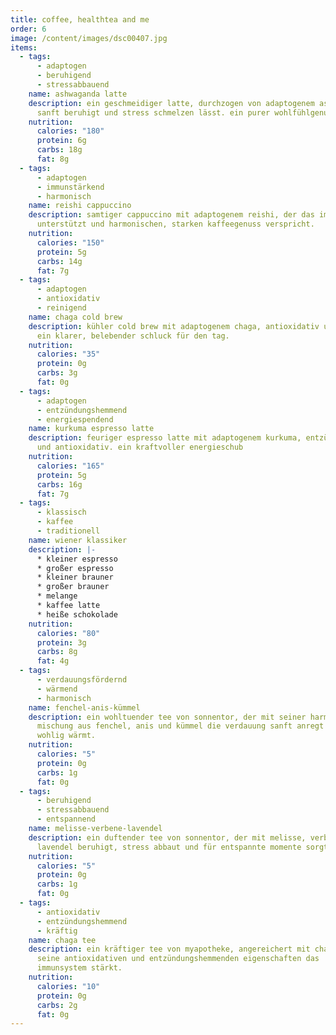 ```yaml
---
title: coffee, healthtea and me
order: 6
image: /content/images/dsc00407.jpg
items:
  - tags:
      - adaptogen
      - beruhigend
      - stressabbauend
    name: ashwaganda latte
    description: ein geschmeidiger latte, durchzogen von adaptogenem ashwaganda, der
      sanft beruhigt und stress schmelzen lässt. ein purer wohlfühlgenuss.
    nutrition:
      calories: "180"
      protein: 6g
      carbs: 18g
      fat: 8g
  - tags:
      - adaptogen
      - immunstärkend
      - harmonisch
    name: reishi cappuccino
    description: samtiger cappuccino mit adaptogenem reishi, der das immunsystem
      unterstützt und harmonischen, starken kaffeegenuss verspricht.
    nutrition:
      calories: "150"
      protein: 5g
      carbs: 14g
      fat: 7g
  - tags:
      - adaptogen
      - antioxidativ
      - reinigend
    name: chaga cold brew
    description: kühler cold brew mit adaptogenem chaga, antioxidativ und reinigend.
      ein klarer, belebender schluck für den tag.
    nutrition:
      calories: "35"
      protein: 0g
      carbs: 3g
      fat: 0g
  - tags:
      - adaptogen
      - entzündungshemmend
      - energiespendend
    name: kurkuma espresso latte
    description: feuriger espresso latte mit adaptogenem kurkuma, entzündungshemmend
      und antioxidativ. ein kraftvoller energieschub
    nutrition:
      calories: "165"
      protein: 5g
      carbs: 16g
      fat: 7g
  - tags:
      - klassisch
      - kaffee
      - traditionell
    name: wiener klassiker
    description: |-
      * kleiner espresso 
      * großer espresso     
      * kleiner brauner
      * großer brauner
      * melange
      * kaffee latte
      * heiße schokolade
    nutrition:
      calories: "80"
      protein: 3g
      carbs: 8g
      fat: 4g
  - tags:
      - verdauungsfördernd
      - wärmend
      - harmonisch
    name: fenchel-anis-kümmel
    description: ein wohltuender tee von sonnentor, der mit seiner harmonischen
      mischung aus fenchel, anis und kümmel die verdauung sanft anregt und
      wohlig wärmt.
    nutrition:
      calories: "5"
      protein: 0g
      carbs: 1g
      fat: 0g
  - tags:
      - beruhigend
      - stressabbauend
      - entspannend
    name: melisse-verbene-lavendel
    description: ein duftender tee von sonnentor, der mit melisse, verbene und
      lavendel beruhigt, stress abbaut und für entspannte momente sorgt.
    nutrition:
      calories: "5"
      protein: 0g
      carbs: 1g
      fat: 0g
  - tags:
      - antioxidativ
      - entzündungshemmend
      - kräftig
    name: chaga tee
    description: ein kräftiger tee von myapotheke, angereichert mit chaga, der durch
      seine antioxidativen und entzündungshemmenden eigenschaften das
      immunsystem stärkt.
    nutrition:
      calories: "10"
      protein: 0g
      carbs: 2g
      fat: 0g
---
```

